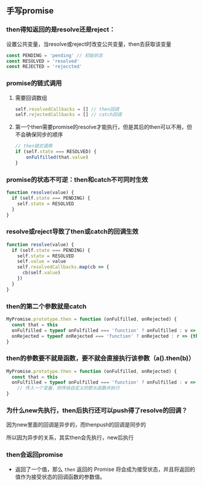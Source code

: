 ## 手写promise

### then得知返回的是resolve还是reject：

设置公共变量，当resolve或reject时改变公共变量，then去获取该变量

```js
const PENDING = 'pending' // 初始状态
const RESOLVED = 'resolved'
const REJECTED = 'rejeccted'
```

### promise的链式调用

1. 需要回调数组

   ```js
   self.resolvedCallbacks = [] // then回调
   self.rejectedCallbacks = [] // catch回调
   ```

2. 第一个then需要promise的resolve才能执行，但是其后的then可以不用，但不会确保同步的顺序

   ```js
   // then链式调用
   if (self.state === RESOLVED) {
       onFulfilled(that.value)
   }
   ```

   

### promise的状态不可逆：then和catch不可同时生效

```js
function resolve(value) {
  if (self.state === PENDING) {
    self.state = RESOLVED
  }
}
```

### resolve或reject导致了then或catch的回调生效

```js
function resolve(value) {
  if (self.state === PENDING) {
    self.state = RESOLVED
    self.value = value
    self.resolvedCallbacks.map(cb => {
      cb(self.value)
    })
  }
}
```

### then的第二个参数就是catch

```js
MyPromise.prototype.then = function (onFulfilled, onRejected) {
  const that = this
  onFulfilled = typeof onFulfilled === 'function' ? onFulfilled : v => v
  onRejected = typeof onRejected === 'function' ? onRejected : r => {throw r}
}
```

### then的参数要不就是函数，要不就会直接执行该参数（a().then(b)）

```js
MyPromise.prototype.then = function (onFulfilled, onRejected) {
  const that = this
  onFulfilled = typeof onFulfilled === 'function' ? onFulfilled : v => v
    // 传入一个变量，则传给自定义的箭头函数并执行
}
```

### 为什么new先执行，then后执行还可以push得了resolve的回调？

因为new里面的回调是异步的，而thenpush的回调是同步的

所以因为异步的关系，其实then会先执行，new后执行

### then会返回promise

- 返回了一个值，那么 `then` 返回的 Promise 将会成为接受状态，并且将返回的值作为接受状态的回调函数的参数值。